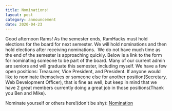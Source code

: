 ```yaml
---
title: Nominations!
layout: post
category: announcement
date: 2020-04-23
---
```


Good afternoon Rams!
As the semester ends, RamHacks must hold elections for the board for next semester. We will hold nominations and then hold elections after receiving nominations. 
We do not have much time as the end of the semester is approaching quickly. Below is a link to the form for nominating someone to be part of the board. 
Many of our current admin are seniors and will graduate this semester, including myself. We have a few open positions: Treasurer, Vice President, and President. 
If anyone would like to nominate themselves or someone else for another position(Secretary, Web Development Officer),
that is fine as well, but keep in mind that we have 2 great members currently doing a great job in those positions(Thank you Ben and Mike). 


Nominate yourself or others here!(don't be shy):
[Nomination](https://forms.gle/XfXSDDofFZ7KCPj67)
